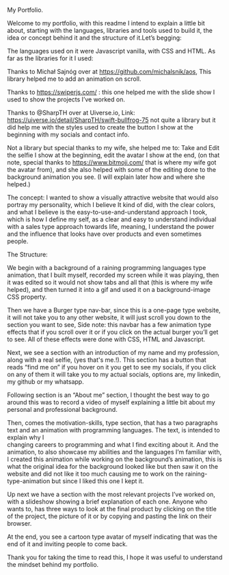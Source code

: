 My Portfolio.

Welcome to my portfolio, with this readme I intend to explain a little bit about, starting with the languages, libraries and tools used to build it,  the idea or concept behind it and the structure of it.Let’s begging: 

The languages used on it were Javascript vanilla, with CSS and HTML. As far as the libraries for it I used: 
  
  Thanks to Michał Sajnóg over at  https://github.com/michalsnik/aos, This library helped me to add an animation on scroll. 
  
  Thanks to https://swiperjs.com/ : this one helped me with the slide show I used to show the projects I’ve worked on. 
  
  Thanks to @SharpTH over at Uiverse.io, Link: https://uiverse.io/detail/SharpTH/swift-bullfrog-75 not quite a library but it did help me with the styles used to
  create the button I show at the beginning with my socials and contact info. 

  Not a library but special thanks to my wife, she helped me to: Take and Edit the selfie I show at the beginning, edit the avatar I show at the end, (on that note,
  special thanks to https://www.bitmoji.com/ that is where my wife got the avatar from), and she also helped with some of the editing done to the background animation
  you see. (I will explain later how and where she helped.) 
  
The concept: I wanted to show a visually attractive website that would also portray my personality, which I believe It kind of  did, with the clear colors, and what I believe is the easy-to-use-and-understand approach I took, which is how I define my self, as a clear and easy to understand individual with a sales type approach towards life, meaning, I understand the power and the influence that looks have over products and even sometimes people. 

The Structure: 

  We begin with a background of a raining programming languages type animation, that I built myself, recorded my screen while it was playing, then it was edited so it
  would not show tabs and all that (this is where my wife helped), and then turned it into a gif and used it on a background-image CSS property.
  
  Then we have a Burger type nav-bar, since this is a one-page type website, it will not take you to any other website, it will just scroll you down to the section you
  want to see, Side note: this navbar has a few animation type effects that if you scroll over it or if you click on the actual burger you’ll get to see. All of these 
  effects were done with CSS, HTML and Javascript. 
  
  Next, we see a section with an introduction of my name and my profession, along with a real selfie, (yes that's me.!). 
  This section has a button that reads “find me on” if you hover on it you get to see my socials, if you click on any of them it will take you to my actual socials,
  options are, my linkedin, my github or my whatsapp. 
  
  Following section is an “About me” section, I thought the best way to go around this was to record a video of myself explaining a little bit about my personal and
  professional background. 
  
  Then, comes the motivation-skills, type section, that has a two paragraphs text and an animation with programming languages. The text, is intended to explain why I  
  changing careers to programming and what I find exciting about it. 
  And the animation, to also showcase my abilities and the languages I’m familiar with, I created this animation while working on the background’s animation, this is
  what the original idea for the background looked like but then saw it on the website and did not like it too much causing me to work on the raining-type-animation
  but since I liked this one I kept it.
  
  Up next we have a section with the most relevant projects I’ve worked on, with a slideshow showing a brief explanation of each one. Anyone who wants to, has three
  ways to look at the final product by clicking on the title of the project, the picture of it or by copying and pasting the link on their browser. 

  At the end, you see a cartoon type avatar of myself indicating that was the end of it and inviting people to come back.  

Thank you for taking the time to read this, I hope it was useful to understand the mindset behind my portfolio. 
